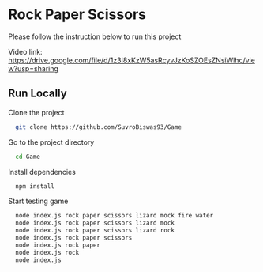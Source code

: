 

# Rock Paper Scissors

Please follow the instruction below to run this project

Video link: https://drive.google.com/file/d/1z3I8xKzW5asRcyvJzKoSZOEsZNsiWlhc/view?usp=sharing

## Run Locally

Clone the project

```bash
  git clone https://github.com/SuvroBiswas93/Game
```

Go to the project directory

```bash
  cd Game
```

Install dependencies

```bash
  npm install
```

Start testing game

```bash
  node index.js rock paper scissors lizard mock fire water
  node index.js rock paper scissors lizard mock
  node index.js rock paper scissors lizard rock
  node index.js rock paper scissors
  node index.js rock paper
  node index.js rock
  node index.js
```
